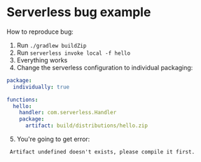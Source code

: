 # Serverless bug example

How to reproduce bug:

1. Run `./gradlew buildZip`
2. Run `serverless invoke local -f hello`
3. Everything works
4. Change the serverless configuration to individual packaging:
```yaml
package:
  individually: true

functions:
  hello:
    handler: com.serverless.Handler
    package:
      artifact: build/distributions/hello.zip
```
5. You're going to get error:
```
 Artifact undefined doesn't exists, please compile it first.
```

